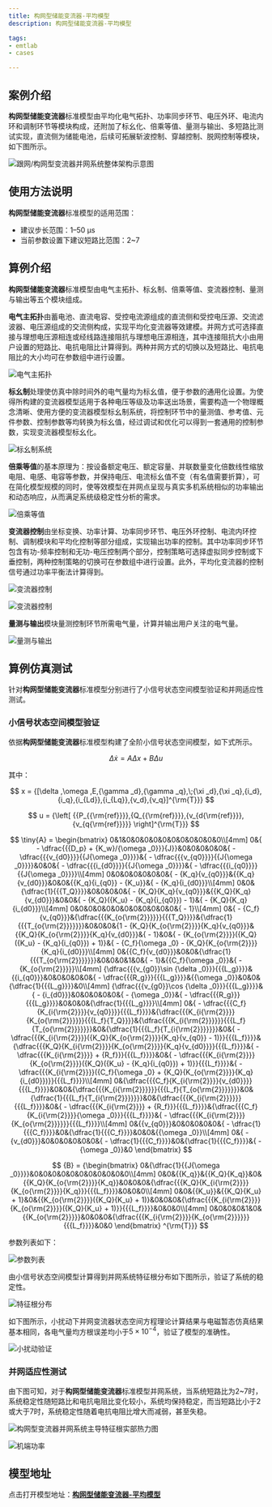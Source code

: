 ```yaml
---
title: 构网型储能变流器-平均模型
description: 构网型储能变流器-平均模型

tags:
- emtlab
- cases

---
```


## 案例介绍

**构网型储能变流器**标准模型由平均化电气拓扑、功率同步环节、电压外环、电流内环和调制环节等模块构成，还附加了标幺化、倍乘等值、量测与输出、多短路比测试实现，直流侧为储能电池，后续可拓展斩波控制、穿越控制、脱网控制等模块，如下图所示。

![跟网/构网型变流器并网系统整体架构示意图](./pcs_gfm_acad-dps-lqp-overall-structure.png "跟网/构网型变流器并网系统整体架构示意图")
## 使用方法说明

**构网型储能变流器**标准模型的适用范围：  
  + 建议步长范围：1–50 μs  
  + 当前参数设置下建议短路比范围：2~7
  
## 算例介绍

**构网型储能变流器**标准模型由电气主拓扑、标幺制、倍乘等值、变流器控制、量测与输出等五个模块组成。

**电气主拓扑**由蓄电池、直流电容、受控电流源组成的直流侧和受控电压源、交流滤波器、电压源组成的交流侧构成，实现平均化变流器等效建模。并网方式可选择直接与理想电压源相连或经线路连接阻抗与理想电压源相连，其中连接阻抗大小由用户设置的短路比、电抗电阻比计算得到。两种并网方式的切换以及短路比、电抗电阻比的大小均可在参数组中进行设置。

![电气主拓扑](./pcs_gfm_acad-dps-lqp-main.png "电气主拓扑")

**标幺制**处理使仿真中除时间外的电气量均为标幺值，便于参数的通用化设置。为使得所构建的变流器模型适用于各种电压等级及功率送出场景，需要构造一个物理概念清晰、使用方便的变流器模型标幺制系统，将控制环节中的量测值、参考值、元件参数、控制参数等均转换为标幺值，经过调试和优化可以得到一套通用的控制参数，实现变流器模型标幺化。

![标幺制系统](./pcs_gfm_acad-dps-lqp-pu.png "标幺制系统")

**倍乘等值**的基本原理为：按设备额定电压、额定容量、并联数量变化倍数线性缩放电阻、电感、电容等参数，并保持电压、电流标幺值不变（有名值需要折算），可在简化模型规模的同时，使等效模型在并网点呈现与真实多机系统相似的功率输出和动态响应，从而满足系统级稳定性分析的需求。

![倍乘等值](./pcs_gfm_acad-dps-lqp-multi.png "倍乘等值")

**变流器控制**由坐标变换、功率计算、功率同步环节、电压外环控制、电流内环控制、调制模块和平均化控制等部分组成，实现输出功率的控制。其中功率同步环节包含有功-频率控制和无功-电压控制两个部分，控制策略可选择虚拟同步控制或下垂控制，两种控制策略的切换可在参数组中进行设置。此外，平均化变流器的控制信号通过功率平衡法计算得到。

![变流器控制](./pcs_gfm_acad-dps-lqp-vsc1.png "变流器控制")  

![变流器控制](./pcs_gfm_acad-dps-lqp-vsc2.png "变流器控制")

**量测与输出**模块量测控制环节所需电气量，计算并输出用户关注的电气量。

![量测与输出](./pcs_gfm_acad-dps-lqp-output.png "量测与输出")  

## 算例仿真测试

针对**构网型储能变流器**标准模型分别进行了小信号状态空间模型验证和并网适应性测试。

### 小信号状态空间模型验证
依据**构网型储能变流器**标准模型构建了全阶小信号状态空间模型，如下式所示。

$$
\Delta \dot x = A\Delta x + B\Delta u
$$

其中：

$$
x = {[\delta ,\omega ,E,{\gamma _d},{\gamma _q},\;{\xi _d},{\xi _q},{i_d},{i_q},{i_{Ld}},{i_{Lq}},{v_d},{v_q}]^{\rm{T}}}
$$

$$
u = {\left[ {{P_{{\rm{ref}}}},{Q_{{\rm{ref}}}},{v_{d{\rm{ref}}}},{v_{q{\rm{ref}}}}} \right]^{\rm{T}}}
$$

$$
\tiny{A} = \begin{bmatrix}
0&1&0&0&0&0&0&0&0&0&0&0&0\\[4mm]
0&{ - \dfrac{{{D_p} + {K_w}/{\omega _0}}}{J}}&0&0&0&0&0&{ - \dfrac{{{v_{d0}}}}{{J{\omega _0}}}}&{ - \dfrac{{{v_{q0}}}}{{J{\omega _0}}}}&0&0&{ - \dfrac{{{i_{d0}}}}{{J{\omega _0}}}}&{ - \dfrac{{{i_{q0}}}}{{J{\omega _0}}}}\\[4mm]
0&0&0&0&0&0&0&{ - {K_q}{v_{q0}}}&{{K_q}{v_{d0}}}&0&0&{{K_q}{i_{q0}} - {K_u}}&{ - {K_q}{i_{d0}}}\\[4mm]
0&0&{\dfrac{1}{{{T_Q}}}}&0&0&0&0&{ - {K_Q}{K_q}{v_{q0}}}&{{K_Q}{K_q}{v_{d0}}}&0&0&{ - {K_Q}({K_u} - {K_q}{i_{q0}}) - 1}&{ - {K_Q}{K_q}{i_{d0}}}\\[4mm]
0&0&0&0&0&0&0&0&0&0&0&0&{ - 1}\\[4mm]
0&{ - {C_f}{v_{q0}}}&{\dfrac{{{K_{o{\rm{2}}}}}}{{{T_Q}}}}&{\dfrac{1}{{{T_{o{\rm{2}}}}}}}&0&0&0&{1 - {K_Q}{K_{o{\rm{2}}}}{K_q}{v_{q0}}}&{{K_Q}{K_{o{\rm{2}}}}{K_q}{v_{d0}}}&{ - 1}&0&{ - {K_{o{\rm{2}}}}({K_Q}({K_u} - {K_q}{i_{q0}}) + 1)}&{ - {C_f}{\omega _0} - {K_Q}{K_{o{\rm{2}}}}{K_q}{i_{d0}}}\\[4mm]
0&{{C_f}{v_{d0}}}&0&0&{\dfrac{1}{{{T_{o{\rm{2}}}}}}}&0&0&0&1&0&{ - 1}&{{C_f}{\omega _0}}&{ - {K_{o{\rm{2}}}}}\\[4mm]
{\dfrac{{{v_{g0}}\sin {\delta _0}}}{{{L_g}}}}&{{i_{q0}}}&0&0&0&0&0&{ - \dfrac{{{R_g}}}{{{L_g}}}}&{{\omega _0}}&0&0&{\dfrac{1}{{{L_g}}}}&0\\[4mm]
{\dfrac{{{v_{g0}}\cos {\delta _0}}}{{{L_g}}}}&{ - {i_{d0}}}&0&0&0&0&0&{ - {\omega _0}}&{ - \dfrac{{{R_g}}}{{{L_g}}}}&0&0&0&{\dfrac{1}{{{L_g}}}}\\[4mm]
0&{ - \dfrac{{{C_f}{K_{i{\rm{2}}}}{v_{q0}}}}{{{L_f}}}}&{\dfrac{{{K_{i{\rm{2}}}}{K_{o{\rm{2}}}}}}{{{L_f}{T_Q}}}}&{\dfrac{{{K_{i{\rm{2}}}}}}{{{L_f}{T_{o{\rm{2}}}}}}}&0&{\dfrac{1}{{{L_f}{T_{i{\rm{2}}}}}}}&0&{ - \dfrac{{{K_{i{\rm{2}}}}({K_Q}{K_{o{\rm{2}}}}{K_q}{v_{q0}} - 1)}}{{{L_f}}}}&{\dfrac{{{K_Q}{K_{i{\rm{2}}}}{K_{o{\rm{2}}}}{K_q}{v_{d0}}}}{{{L_f}}}}&{ - \dfrac{{{K_{i{\rm{2}}}} + {R_f}}}{{{L_f}}}}&0&{ - \dfrac{{{K_{i{\rm{2}}}}{K_{o{\rm{2}}}}({K_Q}({K_u} - {K_q}{i_{q0}}) + 1)}}{{{L_f}}}}&{ - \dfrac{{{K_{i{\rm{2}}}}({C_f}{\omega _0} + {K_Q}{K_{o{\rm{2}}}}{K_q}{i_{d0}})}}{{{L_f}}}}\\[4mm]
0&{\dfrac{{{C_f}{K_{i{\rm{2}}}}{v_{d0}}}}{{{L_f}}}}&0&0&{\dfrac{{{K_{i{\rm{2}}}}}}{{{L_f}{T_{o{\rm{2}}}}}}}&0&{\dfrac{1}{{{L_f}{T_{i{\rm{2}}}}}}}&0&{\dfrac{{{K_{i{\rm{2}}}}}}{{{L_f}}}}&0&{ - \dfrac{{{K_{i{\rm{2}}}} + {R_f}}}{{{L_f}}}}&{\dfrac{{{C_f}{K_{i{\rm{2}}}}{\omega _0}}}{{{L_f}}}}&{ - \dfrac{{{K_{i{\rm{2}}}}{K_{o{\rm{2}}}}}}{{{L_f}}}}\\[4mm]
0&{{v_{q0}}}&0&0&0&0&0&{ - \dfrac{1}{{{C_f}}}}&0&{\dfrac{1}{{{C_f}}}}&0&0&{{\omega _0}}\\[4mm]
0&{ - {v_{d0}}}&0&0&0&0&0&0&{ - \dfrac{1}{{{C_f}}}}&0&{\dfrac{1}{{{C_f}}}}&{ - {\omega _0}}&0
\end{bmatrix}
$$

$$
{B} = {\begin{bmatrix}
0&{\dfrac{1}{{J{\omega _0}}}}&0&0&0&0&0&0&0&0&0&0&0\\[4mm]
0&0&{{K_q}}&{{K_Q}{K_q}}&0&{{K_Q}{K_{o{\rm{2}}}}{K_q}}&0&0&0&{\dfrac{{{K_Q}{K_{i{\rm{2}}}}{K_{o{\rm{2}}}}{K_q}}}{{{L_f}}}}&0&0&0\\[4mm]
0&0&{{K_u}}&{{K_Q}{K_u} + 1}&0&{{K_{o{\rm{2}}}}({K_Q}{K_u} + 1)}&0&0&0&{\dfrac{{{K_{i{\rm{2}}}}{K_{o{\rm{2}}}}({K_Q}{K_u} + 1)}}{{{L_f}}}}&0&0&0\\[4mm]
0&0&0&0&1&0&{{K_{o{\rm{2}}}}}&0&0&0&{\dfrac{{{K_{i{\rm{2}}}}{K_{o{\rm{2}}}}}}{{{L_f}}}}&0&0
\end{bmatrix}
^{\rm{T}}}
$$

参数列表如下：

![参数列表](./pcs_gfm_acad-dps-lqp-parameter.png "参数列表")

由小信号状态空间模型计算得到并网系统特征根分布如下图所示，验证了系统的稳定性。

![特征根分布](./pcs_gfm_acad-dps-lqp-characteristic.png "特征根分布")

如下图所示，小扰动下并网变流器状态空间方程理论计算结果与电磁暂态仿真结果基本相同，各电气量均方根误差均小于$5×10^{-4}$，验证了模型的准确性。 

![小扰动验证](./pcs_gfm_acad-dps-lqp-small.png "小扰动验证")

### 并网适应性测试

由下图可知，对于**构网型储能变流器**标准模型并网系统，当系统短路比为2~7时，系统稳定性随短路比和电抗电阻比变化较小，系统均保持稳定，而当短路比小于2或大于7时，系统稳定性随着电抗电阻比增大而减弱，甚至失稳。

![构网型变流器并网系统主导特征根实部热力图](./pcs_gfm_acad-dps-lqp-heat.png "构网型变流器并网系统主导特征根实部热力图")  

![机端功率](./pcs_gfm_acad-dps-lqp-power.png "机端功率")

## 模型地址
点击打开模型地址：[**构网型储能变流器-平均模型**](http://cloudpss-calculate.local.ddns.cloudpss.net/model/gaoqunneng/PCS_GFM-acad_DPS_lqp-v1)  